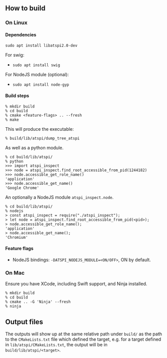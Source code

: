 ## How to build

### On Linux

#### Dependencies

`sudo apt install libatspi2.0-dev`

For swig:
* `sudo apt install swig`

For NodeJS module (optional):

* `sudo apt install node-gyp`

#### Build steps
```
% mkdir build
% cd build
% cmake <feature-flags> .. --fresh
% make
```

This will produce the executable:
```
% build/lib/atspi/dump_tree_atspi
```

As well as a python module.
```
% cd build/lib/atspi/
% python
>>> import atspi_inspect
>>> node = atspi_inspect.find_root_accessible_from_pid(1244182)
>>> node.accessible_get_role_name()
'application'
>>> node.accessible_get_name()
'Google Chrome'
```

An optionally a NodeJS module `atspi_inspect.node`.
```
% cd build/lib/atspi/
% nodejs
> const atspi_inspect = require("./atspi_inspect");
> let node = atspi_inspect.find_root_accessible_from_pid(<pid>);
> node.accessible_get_role_name();
'application'
> node.accessible_get_name();
'Chromium'
```

#### Feature flags

* NodeJS bindings: `-DATSPI_NODEJS_MODULE=<ON/OFF>`, ON by default.

### On Mac

Ensure you have XCode, including Swift support, and Ninja installed.

```
% mkdir build
% cd build
% cmake .. -G 'Ninja' --fresh
% ninja
```

## Output files

The outputs will show up at the same relative path under `build/` as the path to the `CMakeLists.txt` file which defined the target, e.g. for a target defined in `lib/atspi/CMakeLists.txt`, the output will be in `build/lib/atspi/<target>`.
